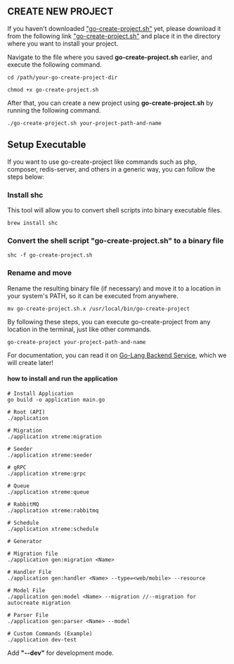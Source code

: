 ## CREATE NEW PROJECT

If you haven't downloaded ["go-create-project.sh"](https://storage.globalxtreme-gateway.net/link/installations/go-create-project.sh) yet, please download it from the following link ["go-create-project.sh"](https://storage.globalxtreme-gateway.net/link/installations/go-create-project.sh) and place it in the directory where you want to install your project.

Navigate to the file where you saved **go-create-project.sh** earlier, and execute the following command.
```shell
cd /path/your-go-create-project-dir

chmod +x go-create-project.sh
```

After that, you can create a new project using **go-create-project.sh** by running the following command.
```shell
./go-create-project.sh your-project-path-and-name
```

####
## Setup Executable
If you want to use go-create-project like commands such as php, composer, redis-server, and others in a generic way, you can follow the steps below:

### Install shc
This tool will allow you to convert shell scripts into binary executable files.
```shell
brew install shc
```

### Convert the shell script "go-create-project.sh" to a binary file
```shell
shc -f go-create-project.sh
```

### Rename and move
Rename the resulting binary file (if necessary) and move it to a location in your system's PATH, so it can be executed from anywhere.
```shell
mv go-create-project.sh.x /usr/local/bin/go-create-project
```

By following these steps, you can execute go-create-project from any location in the terminal, just like other commands.
```shell
go-create-project your-project-path-and-name
```

For documentation, you can read it on [Go-Lang Backend Service](https://www.notion.so/globalxtreme/Go-Lang-Backend-Service-527f335297b8465f838fc2598538dae7?pvs=4), which we will create later!


#### how to install and run the application
```shell
# Install Application
go build -o application main.go

# Root (API)
./application

# Migration
./application xtreme:migration

# Seeder
./application xtreme:seeder

# gRPC
./application xtreme:grpc

# Queue
./application xtreme:queue

# RabbitMQ
./application xtreme:rabbitmq

# Schedule
./application xtreme:schedule

# Generator

# Migration file
./application gen:migration <Name>

# Handler File
./application gen:handler <Name> --type=<web/mobile> --resource

# Model File
./application gen:model <Name> --migration //--migration for autocreate migration 

# Parser File
./application gen:parser <Name> --model

# Custom Commands (Example)
./application dev-test
```
Add **"--dev"** for development mode.
